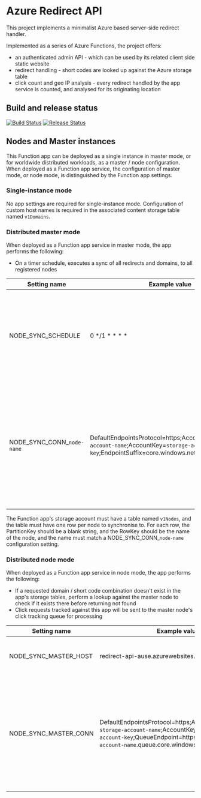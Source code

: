 # Azure Redirect API

This project implements a minimalist Azure based server-side redirect handler.

Implemented as a series of Azure Functions, the project offers:
* an authenticated admin API - which can be used by its related client side static website
* redirect handling - short codes are looked up against the Azure storage table
* click count and geo IP analysis - every redirect handled by the app service is counted, and analysed for its originating location

## Build and release status

[![Build Status](https://dev.azure.com/mpowney/redirect-api/_apis/build/status/mpowney.redirect-api?branchName=master)](https://dev.azure.com/mpowney/redirect-api/_build/latest?definitionId=8&branchName=master) [![Release Status](https://vsrm.dev.azure.com/mpowney/_apis/public/Release/badge/d9a6dc6f-a60e-4088-bcb5-be1c6c48ce28/1/1)](https://dev.azure.com/mpowney/redirect-api/_release?definitionId=1&view=mine&_a=releases)

## Nodes and Master instances

This Function app can be deployed as a single instance in master mode, or for worldwide distributed workloads, as a master / node configuration. When deployed as a Function app service, the configuration of master mode, or node mode, is distinguished by the Function app settings.

### Single-instance mode

No app settings are required for single-instance mode.  Configuration of custom host names is required in the associated content storage table named ```v1Domains```.

### Distributed master mode

When deployed as a Function app service in master mode, the app performs the following:

* On a timer schedule, executes a sync of all redirects and domains, to all registered nodes 

| Setting name | Example value | Description |
|---|---|---|
| NODE_SYNC_SCHEDULE | 0 */1 * * * * | [Cron expression](https://docs.microsoft.com/en-us/azure/azure-functions/functions-bindings-timer?tabs=csharp#ncrontab-expressions) that determines how often a full sync of all custom domains, and redirects, should be executed. |
| NODE_SYNC_CONN_```node-name``` | DefaultEndpointsProtocol=https;AccountName=```storage-account-name```;AccountKey=```storage-account-key```;EndpointSuffix=core.windows.net | Connection string used to connect to the storage account named by the ```node-name``` expression. ```node-name``` must correspond to a row present in the ```v1Nodes``` table |


The Function app's storage account must have a table named ```v1Nodes```, and the table must have one row per node to synchronise to. For each row, the PartitionKey should be a blank string, and the RowKey should be the name of the node, and the name must match a NODE_SYNC_CONN_```node-name``` configuration setting.

### Distributed node mode

When deployed as a Function app service in node mode, the app performs the following:

* If a requested domain / short code combination doesn't exist in the app's storage tables, perform a lookup against the master node to check if it exists there before returning not found
* Click requests tracked against this app will be sent to the master node's click tracking queue for processing

| Setting name | Example value | Description |
|---|---|---|
| NODE_SYNC_MASTER_HOST | redirect-api-ause.azurewebsites.net | Host name of the master node app service |
| NODE_SYNC_MASTER_CONN | DefaultEndpointsProtocol=https;AccountName=```master-storage-account-name```;AccountKey=```master-storage-account-key```;QueueEndpoint=https://```master-storage-account-name```.queue.core.windows.net/; | Connection string used to connect to the master node's storage account, to push click request queue messages to be processed centrally |

